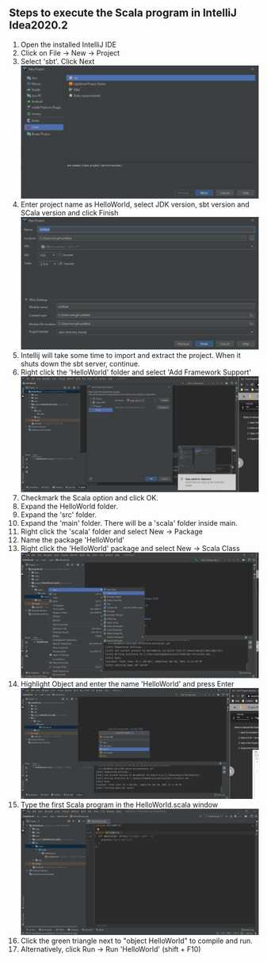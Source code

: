 ## Steps to execute the Scala program in IntelliJ Idea2020.2

1. Open the installed IntelliJ IDE
2. Click on File -> New -> Project
3. Select 'sbt'. Click Next
![one](image-1.png)
4. Enter project name as HelloWorld, select JDK version, sbt version and SCala version and click Finish
![two](image-2.png)
5. Intellij will take some time to import and extract the project. When it shuts down the sbt server, continue.
6. Right click the 'HelloWorld' folder and select 'Add Framework Support'
![three](image-3.png)
7. Checkmark the Scala option and click OK.
8. Expand the HelloWorld folder.
9.  Expand the 'src' folder.
10. Expand the 'main' folder.  There will be a 'scala' folder inside main.
11. Right click the 'scala' folder and select New -> Package
12. Name the package 'HelloWorld'
13. Right click the 'HelloWorld' package and select New -> Scala Class
![four](image-4.png)
14. Highlight Object and enter the name 'HelloWorld' and press Enter
![five](image-5.png)
15. Type the first Scala program in the HelloWorld.scala window
![six](image-6.png)
16. Click the green triangle next to "object HelloWorld" to compile and run. 
17. Alternatively, click Run -> Run 'HelloWorld' (shift + F10)
